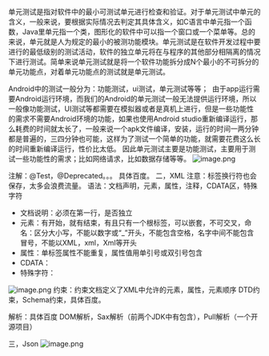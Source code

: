 

单元测试是指对软件中的最小可测试单元进行检查和验证。对于单元测试中单元的含义，一般来说，要根据实际情况去判定其具体含义，如C语言中单元指一个函数，Java里单元指一个类，图形化的软件中可以指一个窗口或一个菜单等。总的来说，单元就是人为规定的最小的被测功能模块。单元测试是在软件开发过程中要进行的最低级别的测试活动，软件的独立单元将在与程序的其他部分相隔离的情况下进行测试。简单来说单元测试就是将一个软件功能拆分成N个最小的不可拆分的单元功能点，对着单元功能点的测试就是单元测试。

Android中的测试一般分为：功能测试，ui测试，单元测试等等； 
由于app运行需要Android运行环境，而我们的Android的单元测试一般无法提供运行环境，所以一般像功能测试，UI测试等都需要在模拟器或者是真机上进行，但是一些功能性的需求不需要Android环境的功能，如果也使用Android studio重新编译运行，那么耗费的时间就太长了，一般来说一个apk文件编译，安装，运行的时间一两分钟都是普遍的，三四分钟也可能，这样为了测试一个简单的功能，就需要花费这么长的时间重新编译运行，性价比太低。
因此单元测试主要是功能测试，主要用于测试一些功能性的需求；比如网络请求，比如数据存储等等。
![image.png](https://cdn.nlark.com/yuque/0/2021/png/21546446/1621101217514-fe086580-0c58-49ca-a56e-46cecd845ba0.png#align=left&display=inline&height=174&originHeight=348&originWidth=403&size=101214&status=done&style=none&width=201.5)

注解：@Test，@Deprecated。。。
具体百度。
二，XML
注意：标签换行符也会保存，太多会浪费流量。
语法：文档声明，元素，属性，注释，CDATA区，特殊字符

- 文档说明：必须在第一行，<?xml version="1.0" encoding="GB2312" standalone="yes"?>是否独立
- 元素：有开始，就有结束，有且只有一个根标签，可以嵌套，不可交叉，命名：区分大小写，不能以数字或“_”开头，不能包含空格，名字中间不能包含冒号，不能以XML，xml，Xml等开头
- 属性：单标签属性不能重复，属性值用单引号或双引号包含
- CDATA：<![CDATA[这里任何字符都不会被解析，显示原型]]>
- 特殊字符：

![image.png](https://cdn.nlark.com/yuque/0/2021/png/21546446/1621101234752-74a323d8-03c4-419a-a36b-7cfa0a9fb966.png#align=left&display=inline&height=105&originHeight=137&originWidth=307&size=9009&status=done&style=none&width=236)
约束：约束文档定义了XML中允许的元素，属性，元素顺序
DTD约束，Schema约束，具体百度。

解析：具体百度
DOM解析，Sax解析（前两个JDK中有包含），Pull解析（一个开源项目）

三，Json
![image.png](https://cdn.nlark.com/yuque/0/2021/png/21546446/1621101252085-458fb18f-deca-454e-b570-81839e8ded76.png#align=left&display=inline&height=284&originHeight=416&originWidth=520&size=158715&status=done&style=none&width=355)

